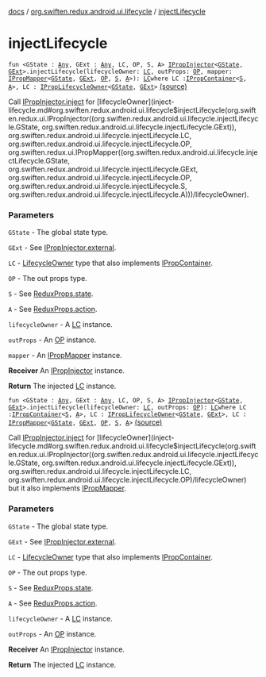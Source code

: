 [docs](../index.md) / [org.swiften.redux.android.ui.lifecycle](index.md) / [injectLifecycle](./inject-lifecycle.md)

# injectLifecycle

`fun <GState : `[`Any`](https://kotlinlang.org/api/latest/jvm/stdlib/kotlin/-any/index.html)`, GExt : `[`Any`](https://kotlinlang.org/api/latest/jvm/stdlib/kotlin/-any/index.html)`, LC, OP, S, A> `[`IPropInjector`](../org.swiften.redux.ui/-i-prop-injector/index.md)`<`[`GState`](inject-lifecycle.md#GState)`, `[`GExt`](inject-lifecycle.md#GExt)`>.injectLifecycle(lifecycleOwner: `[`LC`](inject-lifecycle.md#LC)`, outProps: `[`OP`](inject-lifecycle.md#OP)`, mapper: `[`IPropMapper`](../org.swiften.redux.ui/-i-prop-mapper.md)`<`[`GState`](inject-lifecycle.md#GState)`, `[`GExt`](inject-lifecycle.md#GExt)`, `[`OP`](inject-lifecycle.md#OP)`, `[`S`](inject-lifecycle.md#S)`, `[`A`](inject-lifecycle.md#A)`>): `[`LC`](inject-lifecycle.md#LC)` where LC : `[`IPropContainer`](../org.swiften.redux.ui/-i-prop-container/index.md)`<`[`S`](inject-lifecycle.md#S)`, `[`A`](inject-lifecycle.md#A)`>, LC : `[`IPropLifecycleOwner`](../org.swiften.redux.ui/-i-prop-lifecycle-owner/index.md)`<`[`GState`](inject-lifecycle.md#GState)`, `[`GExt`](inject-lifecycle.md#GExt)`>` [(source)](https://github.com/protoman92/KotlinRedux/tree/master/android/android-lifecycle/src/main/java/org/swiften/redux/android/ui/lifecycle/AndroidLifecycle.kt#L96)

Call [IPropInjector.inject](../org.swiften.redux.ui/-i-prop-injector/inject.md) for [lifecycleOwner](inject-lifecycle.md#org.swiften.redux.android.ui.lifecycle$injectLifecycle(org.swiften.redux.ui.IPropInjector((org.swiften.redux.android.ui.lifecycle.injectLifecycle.GState, org.swiften.redux.android.ui.lifecycle.injectLifecycle.GExt)), org.swiften.redux.android.ui.lifecycle.injectLifecycle.LC, org.swiften.redux.android.ui.lifecycle.injectLifecycle.OP, org.swiften.redux.ui.IPropMapper((org.swiften.redux.android.ui.lifecycle.injectLifecycle.GState, org.swiften.redux.android.ui.lifecycle.injectLifecycle.GExt, org.swiften.redux.android.ui.lifecycle.injectLifecycle.OP, org.swiften.redux.android.ui.lifecycle.injectLifecycle.S, org.swiften.redux.android.ui.lifecycle.injectLifecycle.A)))/lifecycleOwner).

### Parameters

`GState` - The global state type.

`GExt` - See [IPropInjector.external](../org.swiften.redux.ui/-i-action-dependency/external.md).

`LC` - [LifecycleOwner](#) type that also implements [IPropContainer](../org.swiften.redux.ui/-i-prop-container/index.md).

`OP` - The out props type.

`S` - See [ReduxProps.state](../org.swiften.redux.ui/-redux-props/state.md).

`A` - See [ReduxProps.action](../org.swiften.redux.ui/-redux-props/action.md).

`lifecycleOwner` - A [LC](inject-lifecycle.md#LC) instance.

`outProps` - An [OP](inject-lifecycle.md#OP) instance.

`mapper` - An [IPropMapper](../org.swiften.redux.ui/-i-prop-mapper.md) instance.

**Receiver**
An [IPropInjector](../org.swiften.redux.ui/-i-prop-injector/index.md) instance.

**Return**
The injected [LC](inject-lifecycle.md#LC) instance.

`fun <GState : `[`Any`](https://kotlinlang.org/api/latest/jvm/stdlib/kotlin/-any/index.html)`, GExt : `[`Any`](https://kotlinlang.org/api/latest/jvm/stdlib/kotlin/-any/index.html)`, LC, OP, S, A> `[`IPropInjector`](../org.swiften.redux.ui/-i-prop-injector/index.md)`<`[`GState`](inject-lifecycle.md#GState)`, `[`GExt`](inject-lifecycle.md#GExt)`>.injectLifecycle(lifecycleOwner: `[`LC`](inject-lifecycle.md#LC)`, outProps: `[`OP`](inject-lifecycle.md#OP)`): `[`LC`](inject-lifecycle.md#LC)` where LC : `[`IPropContainer`](../org.swiften.redux.ui/-i-prop-container/index.md)`<`[`S`](inject-lifecycle.md#S)`, `[`A`](inject-lifecycle.md#A)`>, LC : `[`IPropLifecycleOwner`](../org.swiften.redux.ui/-i-prop-lifecycle-owner/index.md)`<`[`GState`](inject-lifecycle.md#GState)`, `[`GExt`](inject-lifecycle.md#GExt)`>, LC : `[`IPropMapper`](../org.swiften.redux.ui/-i-prop-mapper.md)`<`[`GState`](inject-lifecycle.md#GState)`, `[`GExt`](inject-lifecycle.md#GExt)`, `[`OP`](inject-lifecycle.md#OP)`, `[`S`](inject-lifecycle.md#S)`, `[`A`](inject-lifecycle.md#A)`>` [(source)](https://github.com/protoman92/KotlinRedux/tree/master/android/android-lifecycle/src/main/java/org/swiften/redux/android/ui/lifecycle/AndroidLifecycle.kt#L153)

Call [IPropInjector.inject](../org.swiften.redux.ui/-i-prop-injector/inject.md) for [lifecycleOwner](inject-lifecycle.md#org.swiften.redux.android.ui.lifecycle$injectLifecycle(org.swiften.redux.ui.IPropInjector((org.swiften.redux.android.ui.lifecycle.injectLifecycle.GState, org.swiften.redux.android.ui.lifecycle.injectLifecycle.GExt)), org.swiften.redux.android.ui.lifecycle.injectLifecycle.LC, org.swiften.redux.android.ui.lifecycle.injectLifecycle.OP)/lifecycleOwner) but it also implements [IPropMapper](../org.swiften.redux.ui/-i-prop-mapper.md).

### Parameters

`GState` - The global state type.

`GExt` - See [IPropInjector.external](../org.swiften.redux.ui/-i-action-dependency/external.md).

`LC` - [LifecycleOwner](#) type that also implements [IPropContainer](../org.swiften.redux.ui/-i-prop-container/index.md).

`OP` - The out props type.

`S` - See [ReduxProps.state](../org.swiften.redux.ui/-redux-props/state.md).

`A` - See [ReduxProps.action](../org.swiften.redux.ui/-redux-props/action.md).

`lifecycleOwner` - A [LC](inject-lifecycle.md#LC) instance.

`outProps` - An [OP](inject-lifecycle.md#OP) instance.

**Receiver**
An [IPropInjector](../org.swiften.redux.ui/-i-prop-injector/index.md) instance.

**Return**
The injected [LC](inject-lifecycle.md#LC) instance.

